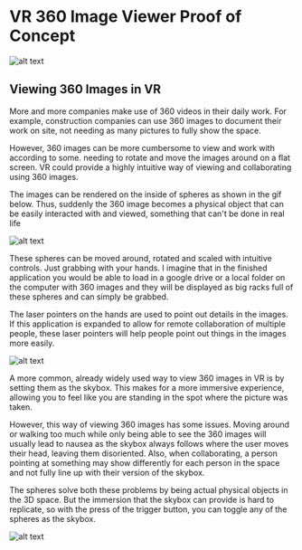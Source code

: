 # VR 360 Image Viewer Proof of Concept
 ![alt text](Presentation/mindbending.gif)

## Viewing 360 Images in VR
More and more companies make use of 360 videos in their daily work. For example, construction companies can use 360 images to document their work on site, not needing as many pictures to fully show the space.

However, 360 images can be more cumbersome to view and work with according to some. needing to rotate and move the images around on a flat screen. VR could provide a highly intuitive way of viewing and collaborating using 360 images.

The images can be rendered on the inside of spheres as shown in the gif below. Thus, suddenly the 360 image becomes a physical object that can be easily interacted with and viewed, something that can't be done in real life

 ![alt text](Presentation/intro.gif)

These spheres can be moved around, rotated and scaled with intuitive controls. Just grabbing with your hands. I imagine that in the finished application you would be able to load in a google drive or a local folder on the computer with 360 images and they will be displayed as big racks full of these spheres and can simply be grabbed.

The laser pointers on the hands are used to point out details in the images. If this application is expanded to allow for remote collaboration of multiple people, these laser pointers will help people point out things in the images more easily.

 ![alt text](Presentation/manipulation.gif)

A more common, already widely used way to view 360 images in VR is by setting them as the skybox. This makes for a more immersive experience, allowing you to feel like you are standing in the spot where the picture was taken.

However, this way of viewing 360 images has some issues. Moving around or walking too much while only being able to see the 360 images will usually lead to nausea as the skybox always follows where the user moves their head, leaving them disoriented. Also, when collaborating, a person pointing at something may show differently for each person in the space and not fully line up with their version of the skybox.

The spheres solve both these problems by being actual physical objects in the 3D space. But the immersion that the skybox can provide is hard to replicate, so with the press of the trigger button, you can toggle any of the spheres as the skybox.

 ![alt text](Presentation/skybox.gif)

